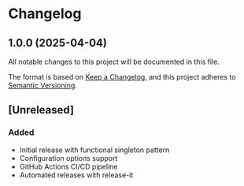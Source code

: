 # Changelog

## 1.0.0 (2025-04-04)

All notable changes to this project will be documented in this file.

The format is based on [Keep a Changelog](https://keepachangelog.com/en/1.0.0/),
and this project adheres to [Semantic Versioning](https://semver.org/spec/v2.0.0.html).

## [Unreleased]

### Added
- Initial release with functional singleton pattern
- Configuration options support
- GitHub Actions CI/CD pipeline
- Automated releases with release-it

